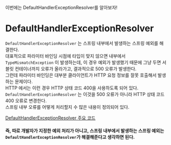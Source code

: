 이번에는 DefaultHandlerExceptionResolver를 알아보자!

# DefaultHandlerExceptionResolver

`DefaultHandlerExceptionResolver` 는 스프링 내부에서 발생하는 스프링 예외를 해결한다. <br>
대표적으로 파라미터 바인딩 시점에 타입이 맞지 않으면 내부에서 `TypeMismatchException` 이 발생하는데, 
이 경우 예외가 발생했기 때문에 그냥 두면 서블릿 컨테이너까지 오류가 올라가고, 결과적으로 500 오류가 발생한다. <br>
그런데 파라미터 바인딩은 대부분 클라이언트가 HTTP 요청 정보를 잘못 호출해서 발생하는 문제이다. <br>
HTTP 에서는 이런 경우 HTTP 상태 코드 400을 사용하도록 되어 있다.<br>
`DefaultHandlerExceptionResolver` 는 이것을 500 오류가 아니라 HTTP 상태 코드 400 오류로 변경한다.<br>
스프링 내부 오류를 어떻게 처리할지 수 많은 내용이 정의되어 있다.<br>

[DefaultHandlerExceptionResolver 주요 코드](https://github.com/imkh817/exception-spring/blob/master/src/main/resources/templates/DefaultHandlerExceptionResolver%20주요%20코드.md)<br>

#### 즉, 따로 개발자가 지정한 예외 처리가 아니고, 스프링 내부에서 발생하는 스프링 예외는 `DefaultHandlerExceptionResolver`가 해결해준다고 생각하면 된다.

